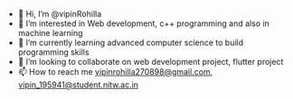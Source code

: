 - 👋 Hi, I’m @vipinRohilla
- 👀 I’m interested in Web development, c++ programming and also in machine learning
- 🌱 I’m currently learning advanced computer science to build programming skills
- 💞️ I’m looking to collaborate on web development project, flutter project
- 📫 How to reach me vipinrohilla270898@gmail.com, vipin_195941@student.nitw.ac.in

<!---
vipinRohilla/vipinRohilla is a ✨ special ✨ repository because its `README.md` (this file) appears on your GitHub profile.
You can click the Preview link to take a look at your changes.
--->
